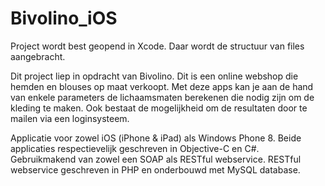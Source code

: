 Bivolino_iOS
============

Project wordt best geopend in Xcode. Daar wordt de structuur van files aangebracht.

Dit project liep in opdracht van Bivolino. Dit is een online webshop die hemden en blouses op maat verkoopt. 
Met deze apps kan je aan de hand van enkele parameters de lichaamsmaten berekenen die nodig zijn om de kleding te maken. 
Ook bestaat de mogelijkheid om de resultaten door te mailen via een loginsysteem.

Applicatie voor zowel iOS (iPhone & iPad) als Windows Phone 8. 
Beide applicaties respectievelijk geschreven in Objective-C en C#. 
Gebruikmakend van zowel een SOAP als RESTful webservice. 
RESTful webservice geschreven in PHP en onderbouwd met MySQL database.
